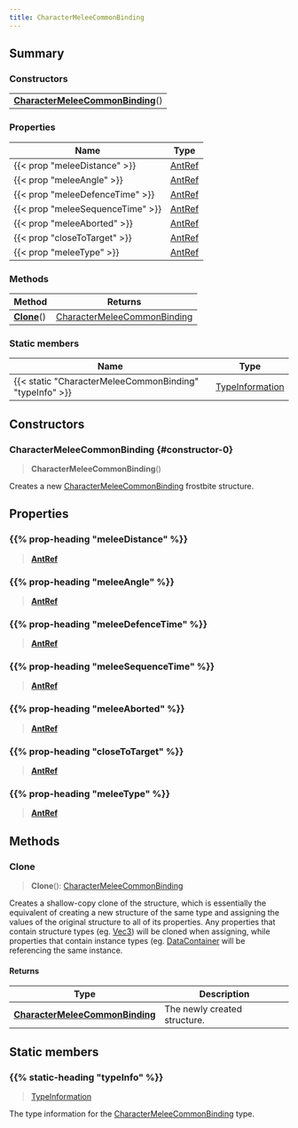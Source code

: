 ```yaml
---
title: CharacterMeleeCommonBinding
---
```



## Summary
### Constructors
| |
| ----------- |
| **[CharacterMeleeCommonBinding](#constructor-0)**() |

### Properties
| Name | Type |
| ---- | ---- |
| {{< prop "meleeDistance" >}} | [AntRef](/vext/ref/fb/antref) |
| {{< prop "meleeAngle" >}} | [AntRef](/vext/ref/fb/antref) |
| {{< prop "meleeDefenceTime" >}} | [AntRef](/vext/ref/fb/antref) |
| {{< prop "meleeSequenceTime" >}} | [AntRef](/vext/ref/fb/antref) |
| {{< prop "meleeAborted" >}} | [AntRef](/vext/ref/fb/antref) |
| {{< prop "closeToTarget" >}} | [AntRef](/vext/ref/fb/antref) |
| {{< prop "meleeType" >}} | [AntRef](/vext/ref/fb/antref) |

### Methods
| Method | Returns |
| ------ | ---- |
| **[Clone](#clone)**() | [CharacterMeleeCommonBinding](/vext/ref/fb/charactermeleecommonbinding) |

### Static members
| Name | Type |
| ---- | ---- |
| {{< static "CharacterMeleeCommonBinding" "typeInfo" >}} | [TypeInformation](/vext/ref/shared/class/typeinformation) |

## Constructors
### CharacterMeleeCommonBinding {#constructor-0}
> **CharacterMeleeCommonBinding**()

Creates a new [CharacterMeleeCommonBinding](/vext/ref/fb/charactermeleecommonbinding) frostbite structure.

## Properties
### {{% prop-heading "meleeDistance" %}}
> **[AntRef](/vext/ref/fb/antref)**

### {{% prop-heading "meleeAngle" %}}
> **[AntRef](/vext/ref/fb/antref)**

### {{% prop-heading "meleeDefenceTime" %}}
> **[AntRef](/vext/ref/fb/antref)**

### {{% prop-heading "meleeSequenceTime" %}}
> **[AntRef](/vext/ref/fb/antref)**

### {{% prop-heading "meleeAborted" %}}
> **[AntRef](/vext/ref/fb/antref)**

### {{% prop-heading "closeToTarget" %}}
> **[AntRef](/vext/ref/fb/antref)**

### {{% prop-heading "meleeType" %}}
> **[AntRef](/vext/ref/fb/antref)**

## Methods
### Clone
> **Clone**(): [CharacterMeleeCommonBinding](/vext/ref/fb/charactermeleecommonbinding)

Creates a shallow-copy clone of the structure, which is essentially the equivalent of creating a new structure of the same type and assigning the values of the original structure to all of its properties. Any properties that contain structure types (eg. [Vec3](/vext/ref/shared/class/vec3)) will be cloned when assigning, while properties that contain instance types (eg. [DataContainer](/vext/ref/shared/class/datacontainer) will be referencing the same instance.

#### Returns
| Type | Description |
| ---- | ----------- |
| **[CharacterMeleeCommonBinding](/vext/ref/fb/charactermeleecommonbinding)** | The newly created structure. |

## Static members
### {{% static-heading "typeInfo" %}}
> [TypeInformation](/vext/ref/shared/class/typeinformation)

The type information for the [CharacterMeleeCommonBinding](/vext/ref/fb/charactermeleecommonbinding) type.

